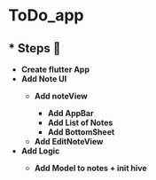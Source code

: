 # ToDo_app

## \* Steps 🐾

- <b> Create flutter App
- <b> Add Note UI
  - <b> Add noteView
    - Add AppBar
    - Add List of Notes
    - Add BottomSheet
  - <b> Add EditNoteView
- <b> Add Logic
  - <b> Add Model to notes + init hive
